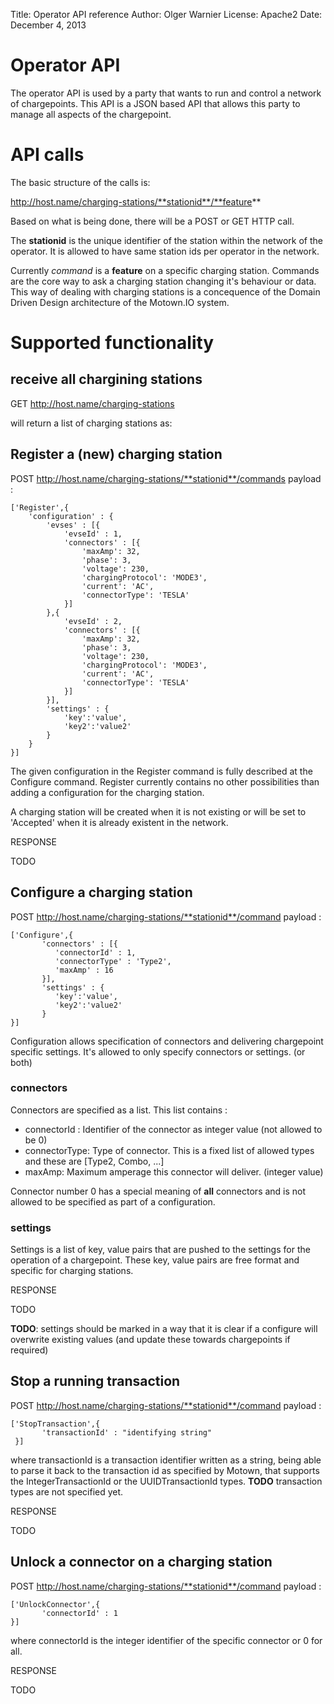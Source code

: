 Title: Operator API reference
Author: Olger Warnier
License: Apache2
Date: December 4, 2013

# Operator API 
The operator API is used by a party that wants to run and control a network of chargepoints. 
This API is a JSON based API that allows this party to manage all aspects of the chargepoint. 

# API calls
The basic structure of the calls is:

 http://host.name/charging-stations/**stationid**/**feature** 

Based on what is being done, there will be a POST or GET HTTP call. 

The **stationid** is the unique identifier of the station within the network of the operator. It is allowed to have same station ids per operator in the network. 
 
Currently *command* is a **feature** on a specific charging station. 
Commands are the core way to ask a charging station changing it's behaviour or data. This way of dealing with charging stations is a concequence of the Domain Driven Design architecture of the Motown.IO system. 

# Supported functionality
## receive all chargining stations
GET  http://host.name/charging-stations

will return a list of charging stations as:

## Register a (new) charging station
POST http://host.name/charging-stations/**stationid**/commands
payload :

	['Register',{
        'configuration' : {
            'evses' : [{
                'evseId' : 1,
                'connectors' : [{
                    'maxAmp': 32,
                    'phase': 3,
                    'voltage': 230,
                    'chargingProtocol': 'MODE3',
                    'current': 'AC',
                    'connectorType': 'TESLA'
                }]
            },{
                'evseId' : 2,
                'connectors' : [{
                    'maxAmp': 32,
                    'phase': 3,
                    'voltage': 230,
                    'chargingProtocol': 'MODE3',
                    'current': 'AC',
                    'connectorType': 'TESLA'
                }]
            }],
            'settings' : {
                'key':'value',
                'key2':'value2'
            }
        }
	}]

The given configuration in the Register command is fully described at the Configure command. 
Register currently contains no other possibilities than adding a configuration for the charging station. 

A charging station will be created when it is not existing or will be set to 'Accepted' when it is already existent in the network. 

RESPONSE

TODO


## Configure a charging station
POST http://host.name/charging-stations/**stationid**/command 
payload :

	['Configure',{
	       'connectors' : [{
	          'connectorId' : 1, 
	          'connectorType' : 'Type2', 
	          'maxAmp' : 16 
	       }], 
	       'settings' : {
	          'key':'value', 
	          'key2':'value2'
	       }
	}]

Configuration allows specification of connectors and delivering chargepoint specific settings. 
It's allowed to only specify connectors or settings. (or both)

### connectors
Connectors are specified as a list. This list contains :

 * connectorId : Identifier of the connector as integer value  (not allowed to be 0) 
 * connectorType: Type of connector. This is a fixed list of allowed types and these are [Type2, Combo, ...]
 * maxAmp: Maximum amperage this connector will deliver. (integer value)

Connector number 0 has a special meaning of **all** connectors and is not allowed to be specified as part of a configuration. 

### settings
Settings is a list of key, value pairs that are pushed to the settings for the operation of a chargepoint. These key, value pairs are free format and specific for charging stations. 

RESPONSE

TODO

**TODO**: settings should be marked in a way that it is clear if a configure will overwrite existing values (and update these towards chargepoints if required)

## Stop a running transaction
POST http://host.name/charging-stations/**stationid**/command 
payload :

	['StopTransaction',{
	       'transactionId' : "identifying string"
	 }]

where transactionId is a transaction identifier written as a string, being able to parse it back to the transaction id as specified by Motown, that supports the IntegerTransactionId or the UUIDTransactionId types. 
**TODO** transaction types are not specified yet. 

RESPONSE

TODO




## Unlock a connector on a charging station
POST http://host.name/charging-stations/**stationid**/command 
payload :

	['UnlockConnector',{
	       'connectorId' : 1 
	}]

where connectorId is the integer identifier of the specific connector or 0 for all. 

RESPONSE

TODO







